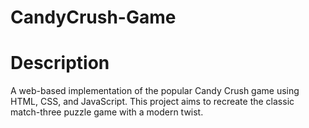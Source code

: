# CandyCrush-Game

# Description
A web-based implementation of the popular Candy Crush game using HTML, CSS, and JavaScript. This project aims to recreate the classic match-three puzzle game with a modern twist.
